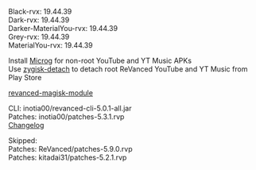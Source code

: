 Black-rvx: 19.44.39  
Dark-rvx: 19.44.39  
Darker-MaterialYou-rvx: 19.44.39  
Grey-rvx: 19.44.39  
MaterialYou-rvx: 19.44.39  

Install [Microg](https://github.com/ReVanced/GmsCore/releases) for non-root YouTube and YT Music APKs  
Use [zygisk-detach](https://github.com/j-hc/zygisk-detach) to detach root ReVanced YouTube and YT Music from Play Store  

[revanced-magisk-module](https://github.com/j-hc/revanced-magisk-module)
  
CLI: inotia00/revanced-cli-5.0.1-all.jar  
Patches: inotia00/patches-5.3.1.rvp  
[Changelog](https://github.com/inotia00/revanced-patches/releases/tag/v5.3.1)  

Skipped:  
Patches: ReVanced/patches-5.9.0.rvp  
Patches: kitadai31/patches-5.2.1.rvp        
